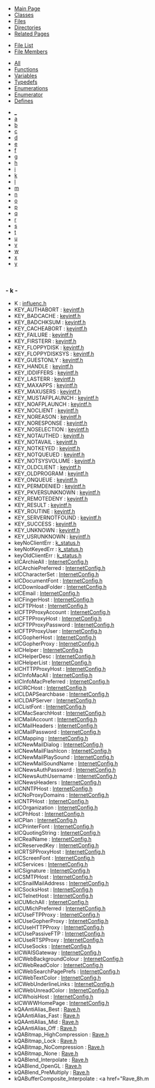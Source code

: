 <div class="tabs">

- [Main Page](index.md)
- [Classes](annotated.md)
- <span id="current">[Files](files.md)</span>
- [Directories](dirs.md)
- [Related Pages](pages.md)

</div>

<div class="tabs">

- [File List](files.md)
- <span id="current">[File Members](globals.md)</span>

</div>

<div class="tabs">

- [All](globals.md)
- [Functions](globals_func.md)
- [Variables](globals_vars.md)
- [Typedefs](globals_type.md)
- [Enumerations](globals_enum.md)
- [Enumerator](globals_eval.md)
- <span id="current">[Defines](globals_defs.md)</span>

</div>

<div class="tabs">

- [\_](globals_defs.md#index__)
- [a](globals_defs_0x61.md#index_a)
- [b](globals_defs_0x62.md#index_b)
- [c](globals_defs_0x63.md#index_c)
- [d](globals_defs_0x64.md#index_d)
- [e](globals_defs_0x65.md#index_e)
- [f](globals_defs_0x66.md#index_f)
- [g](globals_defs_0x67.md#index_g)
- [h](globals_defs_0x68.md#index_h)
- [i](globals_defs_0x69.md#index_i)
- <span id="current">[k](globals_defs_0x6b.md#index_k)</span>
- [l](globals_defs_0x6c.md#index_l)
- [m](globals_defs_0x6d.md#index_m)
- [n](globals_defs_0x6e.md#index_n)
- [o](globals_defs_0x6f.md#index_o)
- [p](globals_defs_0x70.md#index_p)
- [q](globals_defs_0x71.md#index_q)
- [r](globals_defs_0x72.md#index_r)
- [s](globals_defs_0x73.md#index_s)
- [t](globals_defs_0x74.md#index_t)
- [u](globals_defs_0x75.md#index_u)
- [v](globals_defs_0x76.md#index_v)
- [w](globals_defs_0x77.md#index_w)
- [x](globals_defs_0x78.md#index_x)
- [y](globals_defs_0x79.md#index_y)

</div>

 

### <span id="index_k" class="anchor">- k -</span>

- K : <a href="influenc_8h.md#a5f3c6a11b03839d46af9fb43c97c188" class="el">influenc.h</a>
- KEY_AUTHABORT : <a href="keyintf_8h.md#5bf34d418853844731f21166e240be8f" class="el">keyintf.h</a>
- KEY_BADCACHE : <a href="keyintf_8h.md#8d7fe5f2920c8a9ef31ae19e3dc7e5e1" class="el">keyintf.h</a>
- KEY_BADCHKSUM : <a href="keyintf_8h.md#992da563f5c0983e8fa08ddfa8ead71a" class="el">keyintf.h</a>
- KEY_CACHEABORT : <a href="keyintf_8h.md#effa992d80658cce9f1988e4bc1e4795" class="el">keyintf.h</a>
- KEY_FAILURE : <a href="keyintf_8h.md#56fbcdd8409ff35002ef567497d05bbe" class="el">keyintf.h</a>
- KEY_FIRSTERR : <a href="keyintf_8h.md#2a7fda1e7968582d6e5f033f5d03b241" class="el">keyintf.h</a>
- KEY_FLOPPYDISK : <a href="keyintf_8h.md#565b3dd5a400a7149d95a75964954691" class="el">keyintf.h</a>
- KEY_FLOPPYDISKSYS : <a href="keyintf_8h.md#33aad678225e223f42bcb3c56250bac3" class="el">keyintf.h</a>
- KEY_GUESTONLY : <a href="keyintf_8h.md#b18d672180ec8cdcfef6781a811f790e" class="el">keyintf.h</a>
- KEY_HANDLE : <a href="keyintf_8h.md#4bd7c180b0f5d7a412e8b6d4270c9261" class="el">keyintf.h</a>
- KEY_IDDIFFERS : <a href="keyintf_8h.md#491fd5d1e3c8712401980b2ede9a29ad" class="el">keyintf.h</a>
- KEY_LASTERR : <a href="keyintf_8h.md#408bf2d386c73e2971f1d305f3fb96f3" class="el">keyintf.h</a>
- KEY_MAXAPPS : <a href="keyintf_8h.md#b2400a6e22fdb04a707c64f33d0106a4" class="el">keyintf.h</a>
- KEY_MAXUSERS : <a href="keyintf_8h.md#92dad613dda75b139f06f74897841345" class="el">keyintf.h</a>
- KEY_MUSTAFPLAUNCH : <a href="keyintf_8h.md#f2796e5912302ed92dcb65d04b42ba31" class="el">keyintf.h</a>
- KEY_NOAFPLAUNCH : <a href="keyintf_8h.md#5120269a7773610ce3e0358486b11a3f" class="el">keyintf.h</a>
- KEY_NOCLIENT : <a href="keyintf_8h.md#28652eff8d4825acd60c04bcec7355cb" class="el">keyintf.h</a>
- KEY_NOREASON : <a href="keyintf_8h.md#7d846f92898845cb0694984a3e92cddc" class="el">keyintf.h</a>
- KEY_NORESPONSE : <a href="keyintf_8h.md#4c037f9570e7aea6d334789d2875748b" class="el">keyintf.h</a>
- KEY_NOSELECTION : <a href="keyintf_8h.md#05baf2d26bddffe4b8d489956b2c2c6d" class="el">keyintf.h</a>
- KEY_NOTAUTHED : <a href="keyintf_8h.md#8636c0743b28b0cf0340c9b505e7e253" class="el">keyintf.h</a>
- KEY_NOTAVAIL : <a href="keyintf_8h.md#0f9a94d29013da6468c0dee38da23105" class="el">keyintf.h</a>
- KEY_NOTKEYED : <a href="keyintf_8h.md#59756a10be99ba75d628010b762621b9" class="el">keyintf.h</a>
- KEY_NOTQUEUED : <a href="keyintf_8h.md#a5c1c9b84cecace25cc3bc8478759d94" class="el">keyintf.h</a>
- KEY_NOTSYSVOLUME : <a href="keyintf_8h.md#7d88c67ca4ef30f25c40ebb10b61bafd" class="el">keyintf.h</a>
- KEY_OLDCLIENT : <a href="keyintf_8h.md#6965efa2647665d2f70ecef1921ce6e7" class="el">keyintf.h</a>
- KEY_OLDPROGRAM : <a href="keyintf_8h.md#ecce57213039b599a4cf4efe4ecd5078" class="el">keyintf.h</a>
- KEY_ONQUEUE : <a href="keyintf_8h.md#f77fde34fd5a2379f87b0ff952811941" class="el">keyintf.h</a>
- KEY_PERMDENIED : <a href="keyintf_8h.md#9256fca291b4d0d925e8511fe708eac0" class="el">keyintf.h</a>
- KEY_PKVERSUNKNOWN : <a href="keyintf_8h.md#8db65ef08a549e90faad7a9c87cd383d" class="el">keyintf.h</a>
- KEY_REMOTEDENY : <a href="keyintf_8h.md#c5ddbaf5eae63dc4e25f14a5c0f6fd12" class="el">keyintf.h</a>
- KEY_RESULT : <a href="keyintf_8h.md#b29c2112bfaaf57810c5c5192fa4e0b7" class="el">keyintf.h</a>
- KEY_ROUTINE : <a href="keyintf_8h.md#b529a8129fa98838e748b027f35d6f19" class="el">keyintf.h</a>
- KEY_SERVERNOTFOUND : <a href="keyintf_8h.md#421dc29cbe829ecd2d7110c54198cfd7" class="el">keyintf.h</a>
- KEY_SUCCESS : <a href="keyintf_8h.md#5b7c51d018473e2c90a56b33f65dd50c" class="el">keyintf.h</a>
- KEY_UNKNOWN : <a href="keyintf_8h.md#c65562a4ae65d30cddd4dbd6a196d3ae" class="el">keyintf.h</a>
- KEY_USRUNKNOWN : <a href="keyintf_8h.md#939c140617148051af11fc8c27374710" class="el">keyintf.h</a>
- keyNoClientErr : <a href="k__status_8h.md#5bafb706c092d479bf223ececfa112ce" class="el">k_status.h</a>
- keyNotKeyedErr : <a href="k__status_8h.md#1534d748f2f3e6f753673c9547787526" class="el">k_status.h</a>
- keyOldClientErr : <a href="k__status_8h.md#3bd87b0566a5a79f7dc9bc18dd950dc1" class="el">k_status.h</a>
- kICArchieAll : <a href="InternetConfig_8h.md#5a54b420bed0f6a0be44b97d1510280c" class="el">InternetConfig.h</a>
- kICArchiePreferred : <a href="InternetConfig_8h.md#4c73ee5768cb3848aa4ffb1b476c05a3" class="el">InternetConfig.h</a>
- kICCharacterSet : <a href="InternetConfig_8h.md#d98767466f31a8ee8ab6c8dd90d7d5f1" class="el">InternetConfig.h</a>
- kICDocumentFont : <a href="InternetConfig_8h.md#d3fd1305cfe137d299f1a9f39013efff" class="el">InternetConfig.h</a>
- kICDownloadFolder : <a href="InternetConfig_8h.md#017d5f152e977b092a84cc32ba6740cc" class="el">InternetConfig.h</a>
- kICEmail : <a href="InternetConfig_8h.md#e66781f3aa4756f63927ef3137182ec1" class="el">InternetConfig.h</a>
- kICFingerHost : <a href="InternetConfig_8h.md#9721012ed600713edce8d11087937ed7" class="el">InternetConfig.h</a>
- kICFTPHost : <a href="InternetConfig_8h.md#c145878dab09f6605f3c8133e244cdb2" class="el">InternetConfig.h</a>
- kICFTPProxyAccount : <a href="InternetConfig_8h.md#c9491b6b1f694b391db19b1755233ec3" class="el">InternetConfig.h</a>
- kICFTPProxyHost : <a href="InternetConfig_8h.md#a81a97dcc4bf7a56be436564bde83d3c" class="el">InternetConfig.h</a>
- kICFTPProxyPassword : <a href="InternetConfig_8h.md#f216b0b733e8292415eb10055a23bc15" class="el">InternetConfig.h</a>
- kICFTPProxyUser : <a href="InternetConfig_8h.md#e93ff116833d0cd9e3c996279915b640" class="el">InternetConfig.h</a>
- kICGopherHost : <a href="InternetConfig_8h.md#a7436e2ff00fd716d33879cebe409a2f" class="el">InternetConfig.h</a>
- kICGopherProxy : <a href="InternetConfig_8h.md#c139bd2cdabdc972a08f6cbec85609fc" class="el">InternetConfig.h</a>
- kICHelper : <a href="InternetConfig_8h.md#f51713e908821e89cd6aab489ddc9697" class="el">InternetConfig.h</a>
- kICHelperDesc : <a href="InternetConfig_8h.md#a7ffc5d619fb29cb4d08b90a8fcb606d" class="el">InternetConfig.h</a>
- kICHelperList : <a href="InternetConfig_8h.md#da993a437ef04f6feb15785332f02b73" class="el">InternetConfig.h</a>
- kICHTTPProxyHost : <a href="InternetConfig_8h.md#d5cbc387180ee901e7cc0825b4271f1c" class="el">InternetConfig.h</a>
- kICInfoMacAll : <a href="InternetConfig_8h.md#c2b1a94269ef82273373cf421048d755" class="el">InternetConfig.h</a>
- kICInfoMacPreferred : <a href="InternetConfig_8h.md#1f0b7b2425920ab18e7863592e714b6b" class="el">InternetConfig.h</a>
- kICIRCHost : <a href="InternetConfig_8h.md#d04e6a13c7ef3df28aaf33824680b93b" class="el">InternetConfig.h</a>
- kICLDAPSearchbase : <a href="InternetConfig_8h.md#ec12c19d6bf6206efe083a12b89fa834" class="el">InternetConfig.h</a>
- kICLDAPServer : <a href="InternetConfig_8h.md#cda2f0666d28f0dff8819c62ddbacca2" class="el">InternetConfig.h</a>
- kICListFont : <a href="InternetConfig_8h.md#c371fe6569b90dad4d4dc52695f68a77" class="el">InternetConfig.h</a>
- kICMacSearchHost : <a href="InternetConfig_8h.md#0664cd3bfa04188962356c5ee9fb830f" class="el">InternetConfig.h</a>
- kICMailAccount : <a href="InternetConfig_8h.md#7a0241e00e4a69651f522911d10f4a6f" class="el">InternetConfig.h</a>
- kICMailHeaders : <a href="InternetConfig_8h.md#d3b52e318095e54725dca11480223252" class="el">InternetConfig.h</a>
- kICMailPassword : <a href="InternetConfig_8h.md#e2332285cfad41ad95e0dd54220c9835" class="el">InternetConfig.h</a>
- kICMapping : <a href="InternetConfig_8h.md#605387fe9c7b0234c1fe8d27ce533f48" class="el">InternetConfig.h</a>
- kICNewMailDialog : <a href="InternetConfig_8h.md#5873a350604017fe4c9f4001d72c1267" class="el">InternetConfig.h</a>
- kICNewMailFlashIcon : <a href="InternetConfig_8h.md#6c2a3f5a50f38397e9b179d510bd9125" class="el">InternetConfig.h</a>
- kICNewMailPlaySound : <a href="InternetConfig_8h.md#53a8a7b6dcfb56ca0ffdc18dfb5b3a2e" class="el">InternetConfig.h</a>
- kICNewMailSoundName : <a href="InternetConfig_8h.md#30ef455f3e2c5ffe35143008475d3e3f" class="el">InternetConfig.h</a>
- kICNewsAuthPassword : <a href="InternetConfig_8h.md#649cccdc728d4d3d47849b0b96b7f684" class="el">InternetConfig.h</a>
- kICNewsAuthUsername : <a href="InternetConfig_8h.md#575812ad3e55e45e908cbe17244a290e" class="el">InternetConfig.h</a>
- kICNewsHeaders : <a href="InternetConfig_8h.md#6ab681dabb2d2199629dee8aac004c32" class="el">InternetConfig.h</a>
- kICNNTPHost : <a href="InternetConfig_8h.md#e8986f5cce6b4e81ac5c42ad112481db" class="el">InternetConfig.h</a>
- kICNoProxyDomains : <a href="InternetConfig_8h.md#1de1d5cd8a5a793c64bbfd1f470d5b86" class="el">InternetConfig.h</a>
- kICNTPHost : <a href="InternetConfig_8h.md#76f075716482a0434932e8bb384be509" class="el">InternetConfig.h</a>
- kICOrganization : <a href="InternetConfig_8h.md#69e080cd811c5e82f2e746fa58f4fc3b" class="el">InternetConfig.h</a>
- kICPhHost : <a href="InternetConfig_8h.md#85c289f0b28c0d859a44d6178d09e99e" class="el">InternetConfig.h</a>
- kICPlan : <a href="InternetConfig_8h.md#23b582c1f60c204bf1c842945b039344" class="el">InternetConfig.h</a>
- kICPrinterFont : <a href="InternetConfig_8h.md#229cee27ece10f7485900ab915e0eb03" class="el">InternetConfig.h</a>
- kICQuotingString : <a href="InternetConfig_8h.md#ee16990d3e2464e9a59a99f70b759b84" class="el">InternetConfig.h</a>
- kICRealName : <a href="InternetConfig_8h.md#d25892087f37b4438d3e9a354457ba33" class="el">InternetConfig.h</a>
- kICReservedKey : <a href="InternetConfig_8h.md#0db367a3e6a1df4a04da114e16620be4" class="el">InternetConfig.h</a>
- kICRTSPProxyHost : <a href="InternetConfig_8h.md#713860ab0b982c152cbb9a543c4532fc" class="el">InternetConfig.h</a>
- kICScreenFont : <a href="InternetConfig_8h.md#82f0c29768123ed35ab0eb5fbcb5b060" class="el">InternetConfig.h</a>
- kICServices : <a href="InternetConfig_8h.md#f7da80885c83d82ab6bb0704a9677ec7" class="el">InternetConfig.h</a>
- kICSignature : <a href="InternetConfig_8h.md#0b5376f2aeedd350c0d78ad78f79b1d5" class="el">InternetConfig.h</a>
- kICSMTPHost : <a href="InternetConfig_8h.md#a9dd96a5d02474f72d14374eff5096b9" class="el">InternetConfig.h</a>
- kICSnailMailAddress : <a href="InternetConfig_8h.md#db1a456554c34daf5a18ec3dde1cf593" class="el">InternetConfig.h</a>
- kICSocksHost : <a href="InternetConfig_8h.md#21aad9c8cc96f274148e609d4c179975" class="el">InternetConfig.h</a>
- kICTelnetHost : <a href="InternetConfig_8h.md#df6a69e39fec3b130f562f5754f84570" class="el">InternetConfig.h</a>
- kICUMichAll : <a href="InternetConfig_8h.md#70b37a8dba91aa978d6c0552cd41ca33" class="el">InternetConfig.h</a>
- kICUMichPreferred : <a href="InternetConfig_8h.md#6daf6e22bda033eb66e74fc43f41d514" class="el">InternetConfig.h</a>
- kICUseFTPProxy : <a href="InternetConfig_8h.md#3f1f232191a1378caa21480dde40ebfe" class="el">InternetConfig.h</a>
- kICUseGopherProxy : <a href="InternetConfig_8h.md#2ea94b78313396923b6c526f793fa192" class="el">InternetConfig.h</a>
- kICUseHTTPProxy : <a href="InternetConfig_8h.md#94b3f305aa3c7873d05cd1a86e2afcc2" class="el">InternetConfig.h</a>
- kICUsePassiveFTP : <a href="InternetConfig_8h.md#8951fddb6a9b1cd3648706401d13857e" class="el">InternetConfig.h</a>
- kICUseRTSPProxy : <a href="InternetConfig_8h.md#beb8b195256d4aab08630550b5af776b" class="el">InternetConfig.h</a>
- kICUseSocks : <a href="InternetConfig_8h.md#ca97d52ca4d23915709049d8a80a6884" class="el">InternetConfig.h</a>
- kICWAISGateway : <a href="InternetConfig_8h.md#f10082a5f498e9cd9e4484125e22ef20" class="el">InternetConfig.h</a>
- kICWebBackgroundColour : <a href="InternetConfig_8h.md#4f4275897f3ec7fc9838d0ce917cb323" class="el">InternetConfig.h</a>
- kICWebReadColor : <a href="InternetConfig_8h.md#ecdff74a3494e59156f484b4a8a89f02" class="el">InternetConfig.h</a>
- kICWebSearchPagePrefs : <a href="InternetConfig_8h.md#6ff21b473f86def348fe9763426c80c6" class="el">InternetConfig.h</a>
- kICWebTextColor : <a href="InternetConfig_8h.md#5eeb2707e111f61ae01c5bb227823649" class="el">InternetConfig.h</a>
- kICWebUnderlineLinks : <a href="InternetConfig_8h.md#7c9cb51aac0300abbae9ecb4c9fd7d3d" class="el">InternetConfig.h</a>
- kICWebUnreadColor : <a href="InternetConfig_8h.md#800920d09a111c3d7772120fbf230f59" class="el">InternetConfig.h</a>
- kICWhoisHost : <a href="InternetConfig_8h.md#930b3e0a0f36685f43498a736e55b5a9" class="el">InternetConfig.h</a>
- kICWWWHomePage : <a href="InternetConfig_8h.md#871067122c5c6a29ae74f848f2fde755" class="el">InternetConfig.h</a>
- kQAAntiAlias_Best : <a href="Rave_8h.md#6b4fe6464c134b53a43ccbd29cb87117" class="el">Rave.h</a>
- kQAAntiAlias_Fast : <a href="Rave_8h.md#110e3d9390995e428399b95432159034" class="el">Rave.h</a>
- kQAAntiAlias_Mid : <a href="Rave_8h.md#8a1c716f056800c337babc7d33155b63" class="el">Rave.h</a>
- kQAAntiAlias_Off : <a href="Rave_8h.md#059b4666b4d4e4e7ffd29f24716fffb8" class="el">Rave.h</a>
- kQABitmap_HighCompression : <a href="Rave_8h.md#1dc9eba5af02a8fdebf050314e18e0de" class="el">Rave.h</a>
- kQABitmap_Lock : <a href="Rave_8h.md#d990bacb0ba773e2fe69f5506b73491c" class="el">Rave.h</a>
- kQABitmap_NoCompression : <a href="Rave_8h.md#9dad54c36e585066b5538ea9923aa9c4" class="el">Rave.h</a>
- kQABitmap_None : <a href="Rave_8h.md#2ce1714890e979da1f73f430cf3801fe" class="el">Rave.h</a>
- kQABlend_Interpolate : <a href="Rave_8h.md#d3cdba524e9392230738c31ef113da6c" class="el">Rave.h</a>
- kQABlend_OpenGL : <a href="Rave_8h.md#dc70419a2a471714d8e6e31cec3a72ae" class="el">Rave.h</a>
- kQABlend_PreMultiply : <a href="Rave_8h.md#1b50cff336460ea66a8d876963bc3a2e" class="el">Rave.h</a>
- kQABufferComposite_Interpolate : <a href="Rave_8h.m